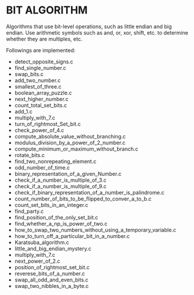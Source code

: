 BIT ALGORITHM
==========================
Algorithms that use bit-level operations, such as little endian and big endian. 
Use arithmetic symbols such as and, or, xor, shift, etc. to determine whether they are multiples, etc.

Followings are implemented: 
- detect_opposite_signs.c
- find_single_number.c
- swap_bits.c
- add_two_number.c
- smallest_of_three.c
- boolean_array_puzzle.c
- next_higher_number.c
- count_total_set_bits.c
- add_1.c
- multiply_with_7.c
- turn_of_rightmost_Set_bit.c
- check_power_of_4.c
- compute_absolute_value_without_branching.c
- modulus_division_by_a_power_of_2_number.c
- compute_minimum_or_maximum_without_branch.c
- rotate_bits.c
- find_two_nonrepeating_element.c
- odd_number_of_time.c
- binary_representation_of_a_given_Number.c
- check_if_a_number_is_multiple_of_3.c
- check_if_a_number_is_multiple_of_9.c
- check_if_binary_representation_of_a_number_is_palindrome.c
- count_number_of_bits_to_be_flipped_to_conver_a_to_b.c
- count_set_bits_in_an_integer.c
- find_party.c
- find_position_of_the_only_set_bit.c
- find_whether_a_np_is_power_of_two.c
- how_to_swap_two_numbers_without_using_a_temporary_variable.c
- how_to_turn_off_a_particular_bit_in_a_number.c
- Karatsuba_algorithm.c
- little_and_big_endian_mystery.c
- multiply_with_7.c
- next_power_of_2.c
- position_of_rightmost_set_bit.c
- reverese_bits_of_a_number.c
- swap_all_odd_and_even_bits.c
- swap_two_nibbles_in_a_byte.c
